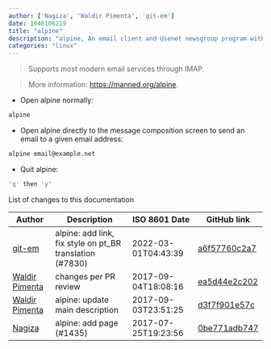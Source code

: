 ```yaml
---
author: ['Nagiza', 'Waldir Pimenta', 'git-em']
date: 1646106219
title: "alpine"
description: "alpine, An email client and Usenet newsgroup program with a pico/nano-inspired interface."
categories: "linux"
---
```

> Supports most modern email services through IMAP.

> More information: <https://manned.org/alpine>.

- Open alpine normally:

```bash
alpine
```

- Open alpine directly to the message composition screen to send an email to a given email address:

```bash
alpine email@example.net
```

- Quit alpine:

```bash
'q' then 'y'
```
List of changes to this documentation


Author | Description | ISO 8601 Date | GitHub link
------|-----|-----|-----
[git-em](mailto:56173216+git-em@users.noreply.github.com) | alpine: add link, fix style on pt_BR translation (#7830) | 2022-03-01T04:43:39 | [a6f57760c2a7](https://github.com/tldr-pages/tldr/commit/a6f57760c2a7721c4a0d5680056d4d47f7430805)
[Waldir Pimenta](mailto:waldyrious@gmail.com) | changes per PR review | 2017-09-04T18:08:16 | [ea5d44e2c202](https://github.com/tldr-pages/tldr/commit/ea5d44e2c20229f0b4eb0340c102dc4f2bd75cf7)
[Waldir Pimenta](mailto:waldyrious@gmail.com) | alpine: update main description | 2017-09-03T23:51:25 | [d3f7f901e57c](https://github.com/tldr-pages/tldr/commit/d3f7f901e57c4aa1205e6eb807aa902d3b1cdc22)
[Nagiza](mailto:Nagiza@users.noreply.github.com) | alpine: add page (#1435) | 2017-07-25T19:23:56 | [0be771adb747](https://github.com/tldr-pages/tldr/commit/0be771adb7477d163f99662e1ca2acf356814efa)

